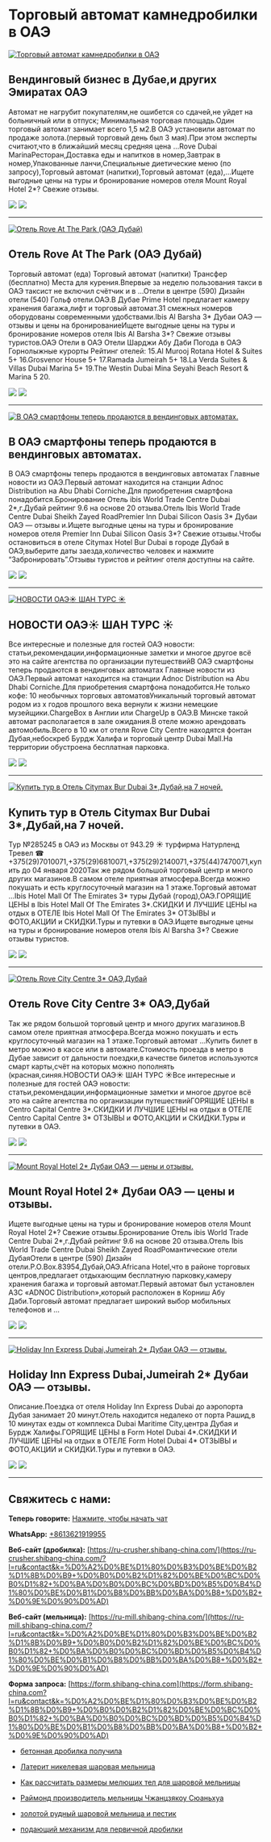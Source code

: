 # Торговый автомат камнедробилки в ОАЭ

<a href="https://swt.shibang-china.com/?l=ru&img&k=%D0%A2%D0%BE%D1%80%D0%B3%D0%BE%D0%B2%D1%8B%D0%B9+%D0%B0%D0%B2%D1%82%D0%BE%D0%BC%D0%B0%D1%82+%D0%BA%D0%B0%D0%BC%D0%BD%D0%B5%D0%B4%D1%80%D0%BE%D0%B1%D0%B8%D0%BB%D0%BA%D0%B8+%D0%B2+%D0%9E%D0%90%D0%AD" target="_blank">![Торговый автомат камнедробилки в ОАЭ](http://static.shibang-china.com/all-800x300/1397.jpg)</a>

## Вендинговый бизнес в Дубае,и других Эмиратах ОАЭ
Автомат не нагрубит покупателям,не ошибется со сдачей,не уйдет на больничный или в отпуск; Минимальная торговая площадь.Один торговый автомат занимает всего 1,5 м2.В ОАЭ установили автомат по продаже золота.(первый торговый день был 3 мая).При этом эксперты считают,что в ближайший месяц средняя цена …Rove Dubai MarinaРесторан,Доставка еды и напитков в номер,Завтрак в номер,Упакованные ланчи,Специальные диетические меню (по запросу),Торговый автомат (напитки),Торговый автомат (еда),…Ищете выгодные цены на туры и бронирование номеров отеля Mount Royal Hotel 2*? Свежие отзывы.


<a href="https://whatsapp.shibangsoft.com/WhatsApp.php" target="_blank" title="WhatsApp">![](http://static.shibang-china.com/icon/whatsapp.png)</a> <a href="https://swt.shibang-china.com/?l=ru&icon&k=%D0%A2%D0%BE%D1%80%D0%B3%D0%BE%D0%B2%D1%8B%D0%B9+%D0%B0%D0%B2%D1%82%D0%BE%D0%BC%D0%B0%D1%82+%D0%BA%D0%B0%D0%BC%D0%BD%D0%B5%D0%B4%D1%80%D0%BE%D0%B1%D0%B8%D0%BB%D0%BA%D0%B8+%D0%B2+%D0%9E%D0%90%D0%AD" target="_blank">![](http://static.shibang-china.com/icon/chat-ru.png)</a>

---

<a href="https://swt.shibang-china.com/?l=ru&img&k=%D0%A2%D0%BE%D1%80%D0%B3%D0%BE%D0%B2%D1%8B%D0%B9+%D0%B0%D0%B2%D1%82%D0%BE%D0%BC%D0%B0%D1%82+%D0%BA%D0%B0%D0%BC%D0%BD%D0%B5%D0%B4%D1%80%D0%BE%D0%B1%D0%B8%D0%BB%D0%BA%D0%B8+%D0%B2+%D0%9E%D0%90%D0%AD" target="_blank">![Отель Rove At The Park (ОАЭ Дубай)](http://static.shibang-china.com/all-800x300/1006.jpg)</a>

## Отель Rove At The Park (ОАЭ Дубай)
Торговый автомат (еда) Торговый автомат (напитки) Трансфер (бесплатно) Места для курения.Впервые за неделю пользования такси в ОАЭ таксист не включил счётчик и в …Отели в центре (590) Дизайн отели (540) Гольф отели.ОАЭ.В Дубае Prime Hotel предлагает камеру хранения багажа,лифт и торговый автомат.31 смежных номеров оборудованы современными удобствами.Ibis Al Barsha 3* Дубаи ОАЭ — отзывы и цены на бронированиеИщете выгодные цены на туры и бронирование номеров отеля Ibis Al Barsha 3*? Свежие отзывы туристов.ОАЭ Отели в ОАЭ Отели Шарджи Абу Даби Погода в ОАЭ Горнолыжные курорты Рейтинг отелей: 15.Al Murooj Rotana Hotel &amp; Suites 5+ 16.Grosvenor House 5+ 17.Ramada Jumeirah 5+ 18.La Verda Suites &amp; Villas Dubai Marina 5+ 19.The Westin Dubai Mina Seyahi Beach Resort &amp; Marina 5 20.


<a href="https://whatsapp.shibangsoft.com/WhatsApp.php" target="_blank" title="WhatsApp">![](http://static.shibang-china.com/icon/whatsapp.png)</a> <a href="https://swt.shibang-china.com/?l=ru&icon&k=%D0%A2%D0%BE%D1%80%D0%B3%D0%BE%D0%B2%D1%8B%D0%B9+%D0%B0%D0%B2%D1%82%D0%BE%D0%BC%D0%B0%D1%82+%D0%BA%D0%B0%D0%BC%D0%BD%D0%B5%D0%B4%D1%80%D0%BE%D0%B1%D0%B8%D0%BB%D0%BA%D0%B8+%D0%B2+%D0%9E%D0%90%D0%AD" target="_blank">![](http://static.shibang-china.com/icon/chat-ru.png)</a>

---

<a href="https://swt.shibang-china.com/?l=ru&img&k=%D0%A2%D0%BE%D1%80%D0%B3%D0%BE%D0%B2%D1%8B%D0%B9+%D0%B0%D0%B2%D1%82%D0%BE%D0%BC%D0%B0%D1%82+%D0%BA%D0%B0%D0%BC%D0%BD%D0%B5%D0%B4%D1%80%D0%BE%D0%B1%D0%B8%D0%BB%D0%BA%D0%B8+%D0%B2+%D0%9E%D0%90%D0%AD" target="_blank">![В ОАЭ смартфоны теперь продаются в вендинговых автоматах.](http://static.shibang-china.com/all-800x300/618.jpg)</a>

## В ОАЭ смартфоны теперь продаются в вендинговых автоматах.
В ОАЭ смартфоны теперь продаются в вендинговых автоматах Главные новости из ОАЭ.Первый автомат находится на станции Adnoc Distribution на Abu Dhabi Corniche.Для приобретения смартфона понадобится.Бронирование Отель ibis World Trade Centre Dubai 2*,г.Дубай рейтинг 9.6 на основе 20 отзыва.Отель Ibis World Trade Centre Dubai Sheikh Zayed RoadPremier Inn Dubai Silicon Oasis 3* Дубаи ОАЭ — отзывы и.Ищете выгодные цены на туры и бронирование номеров отеля Premier Inn Dubai Silicon Oasis 3*? Свежие отзывы.Чтобы остановиться в отеле Citymax Hotel Bur Dubai в городе Дубай в ОАЭ,выберите даты заезда,количество человек и нажмите “Забронировать”.Отзывы туристов и рейтинг отеля доступны на сайте.


<a href="https://whatsapp.shibangsoft.com/WhatsApp.php" target="_blank" title="WhatsApp">![](http://static.shibang-china.com/icon/whatsapp.png)</a> <a href="https://swt.shibang-china.com/?l=ru&icon&k=%D0%A2%D0%BE%D1%80%D0%B3%D0%BE%D0%B2%D1%8B%D0%B9+%D0%B0%D0%B2%D1%82%D0%BE%D0%BC%D0%B0%D1%82+%D0%BA%D0%B0%D0%BC%D0%BD%D0%B5%D0%B4%D1%80%D0%BE%D0%B1%D0%B8%D0%BB%D0%BA%D0%B8+%D0%B2+%D0%9E%D0%90%D0%AD" target="_blank">![](http://static.shibang-china.com/icon/chat-ru.png)</a>

---

<a href="https://swt.shibang-china.com/?l=ru&img&k=%D0%A2%D0%BE%D1%80%D0%B3%D0%BE%D0%B2%D1%8B%D0%B9+%D0%B0%D0%B2%D1%82%D0%BE%D0%BC%D0%B0%D1%82+%D0%BA%D0%B0%D0%BC%D0%BD%D0%B5%D0%B4%D1%80%D0%BE%D0%B1%D0%B8%D0%BB%D0%BA%D0%B8+%D0%B2+%D0%9E%D0%90%D0%AD" target="_blank">![НОВОСТИ ОАЭ☀️ ШАН ТУРС ☀️](http://static.shibang-china.com/all-800x300/617.jpg)</a>

## НОВОСТИ ОАЭ☀️ ШАН ТУРС ☀️
Все интересные и полезные для гостей ОАЭ новости: статьи,рекомендации,информационные заметки и многое другое всё это на сайте агентства по организации путешествийВ ОАЭ смартфоны теперь продаются в вендинговых автоматах Главные новости из ОАЭ.Первый автомат находится на станции Adnoc Distribution на Abu Dhabi Corniche.Для приобретения смартфона понадобится.Не только кофе: 10 необычных торговых автоматовУникальный торговый автомат родом из х годов прошлого века вернули к жизни немецкие музейщики.ChargeBox в Англии или ChargeUp в ОАЭ.В Минске такой автомат располагается в зале ожидания.В отеле можно арендовать автомобиль.Всего в 10 км от отеля Rove City Centre находятся фонтан Дубая,небоскреб Бурдж Халифа и торговый центр Dubai Mall.На территории обустроена бесплатная парковка.


<a href="https://whatsapp.shibangsoft.com/WhatsApp.php" target="_blank" title="WhatsApp">![](http://static.shibang-china.com/icon/whatsapp.png)</a> <a href="https://swt.shibang-china.com/?l=ru&icon&k=%D0%A2%D0%BE%D1%80%D0%B3%D0%BE%D0%B2%D1%8B%D0%B9+%D0%B0%D0%B2%D1%82%D0%BE%D0%BC%D0%B0%D1%82+%D0%BA%D0%B0%D0%BC%D0%BD%D0%B5%D0%B4%D1%80%D0%BE%D0%B1%D0%B8%D0%BB%D0%BA%D0%B8+%D0%B2+%D0%9E%D0%90%D0%AD" target="_blank">![](http://static.shibang-china.com/icon/chat-ru.png)</a>

---

<a href="https://swt.shibang-china.com/?l=ru&img&k=%D0%A2%D0%BE%D1%80%D0%B3%D0%BE%D0%B2%D1%8B%D0%B9+%D0%B0%D0%B2%D1%82%D0%BE%D0%BC%D0%B0%D1%82+%D0%BA%D0%B0%D0%BC%D0%BD%D0%B5%D0%B4%D1%80%D0%BE%D0%B1%D0%B8%D0%BB%D0%BA%D0%B8+%D0%B2+%D0%9E%D0%90%D0%AD" target="_blank">![Купить тур в Отель Citymax Bur Dubai 3*,Дубай,на 7 ночей.](http://static.shibang-china.com/all-800x300/222.jpg)</a>

## Купить тур в Отель Citymax Bur Dubai 3*,Дубай,на 7 ночей.
Тур №285245 в ОАЭ из Москвы от 943.29 ☀ турфирма Натурленд Тревел ☎ +375(29)7010071,+375(29)6810071,+375(29)2140071,+375(44)7470071,купить до 04 января 2020Так же рядом большой торговый центр и много других магазинов.В самом отеле приятная атмосфера.Всегда можно покушать и есть круглосуточный магазин на 1 этаже.Торговый автомат …Ibis Hotel Mall Of The Emirates 3* туры Дубай (город),ОАЭ.ГОРЯЩИЕ ЦЕНЫ в Ibis Hotel Mall Of The Emirates 3*.СКИДКИ И ЛУЧШИЕ ЦЕНЫ на отдых в ОТЕЛЕ Ibis Hotel Mall Of The Emirates 3* ОТЗЫВЫ и ФОТО,АКЦИИ и СКИДКИ.Туры и путевки в ОАЭ.Ищете выгодные цены на туры и бронирование номеров отеля Ibis Al Barsha 3*? Свежие отзывы туристов.


<a href="https://whatsapp.shibangsoft.com/WhatsApp.php" target="_blank" title="WhatsApp">![](http://static.shibang-china.com/icon/whatsapp.png)</a> <a href="https://swt.shibang-china.com/?l=ru&icon&k=%D0%A2%D0%BE%D1%80%D0%B3%D0%BE%D0%B2%D1%8B%D0%B9+%D0%B0%D0%B2%D1%82%D0%BE%D0%BC%D0%B0%D1%82+%D0%BA%D0%B0%D0%BC%D0%BD%D0%B5%D0%B4%D1%80%D0%BE%D0%B1%D0%B8%D0%BB%D0%BA%D0%B8+%D0%B2+%D0%9E%D0%90%D0%AD" target="_blank">![](http://static.shibang-china.com/icon/chat-ru.png)</a>

---

<a href="https://swt.shibang-china.com/?l=ru&img&k=%D0%A2%D0%BE%D1%80%D0%B3%D0%BE%D0%B2%D1%8B%D0%B9+%D0%B0%D0%B2%D1%82%D0%BE%D0%BC%D0%B0%D1%82+%D0%BA%D0%B0%D0%BC%D0%BD%D0%B5%D0%B4%D1%80%D0%BE%D0%B1%D0%B8%D0%BB%D0%BA%D0%B8+%D0%B2+%D0%9E%D0%90%D0%AD" target="_blank">![Отель Rove City Centre 3* ОАЭ,Дубай](http://static.shibang-china.com/all-800x300/364.jpg)</a>

## Отель Rove City Centre 3* ОАЭ,Дубай
Так же рядом большой торговый центр и много других магазинов.В самом отеле приятная атмосфера.Всегда можно покушать и есть круглосуточный магазин на 1 этаже.Торговый автомат …Купить билет в метро можно в кассе или в автомате.Стоимость проезда в метро в Дубае зависит от дальности поездки,в качестве билетов используются смарт карты,счёт на которых можно пополнять (красная,синяя.НОВОСТИ ОАЭ☀️ ШАН ТУРС ☀️Все интересные и полезные для гостей ОАЭ новости: статьи,рекомендации,информационные заметки и многое другое всё это на сайте агентства по организации путешествийГОРЯЩИЕ ЦЕНЫ в Centro Capital Centre 3*.СКИДКИ И ЛУЧШИЕ ЦЕНЫ на отдых в ОТЕЛЕ Centro Capital Centre 3* ОТЗЫВЫ и ФОТО,АКЦИИ и СКИДКИ.Туры и путевки в ОАЭ.


<a href="https://whatsapp.shibangsoft.com/WhatsApp.php" target="_blank" title="WhatsApp">![](http://static.shibang-china.com/icon/whatsapp.png)</a> <a href="https://swt.shibang-china.com/?l=ru&icon&k=%D0%A2%D0%BE%D1%80%D0%B3%D0%BE%D0%B2%D1%8B%D0%B9+%D0%B0%D0%B2%D1%82%D0%BE%D0%BC%D0%B0%D1%82+%D0%BA%D0%B0%D0%BC%D0%BD%D0%B5%D0%B4%D1%80%D0%BE%D0%B1%D0%B8%D0%BB%D0%BA%D0%B8+%D0%B2+%D0%9E%D0%90%D0%AD" target="_blank">![](http://static.shibang-china.com/icon/chat-ru.png)</a>

---

<a href="https://swt.shibang-china.com/?l=ru&img&k=%D0%A2%D0%BE%D1%80%D0%B3%D0%BE%D0%B2%D1%8B%D0%B9+%D0%B0%D0%B2%D1%82%D0%BE%D0%BC%D0%B0%D1%82+%D0%BA%D0%B0%D0%BC%D0%BD%D0%B5%D0%B4%D1%80%D0%BE%D0%B1%D0%B8%D0%BB%D0%BA%D0%B8+%D0%B2+%D0%9E%D0%90%D0%AD" target="_blank">![Mount Royal Hotel 2* Дубаи ОАЭ — цены и отзывы.](http://static.shibang-china.com/all-800x300/1177.jpg)</a>

## Mount Royal Hotel 2* Дубаи ОАЭ — цены и отзывы.
Ищете выгодные цены на туры и бронирование номеров отеля Mount Royal Hotel 2*? Свежие отзывы.Бронирование Отель ibis World Trade Centre Dubai 2*,г.Дубай рейтинг 9.6 на основе 20 отзыва.Отель Ibis World Trade Centre Dubai Sheikh Zayed RoadРомантические отели ДубаяОтели в центре (590) Дизайн отели.P.O.Box.83954,Дубай,ОАЭ.Africana Hotel,что в районе торговых центров,предлагает отдыхающим бесплатную парковку,камеру хранения багажа и торговый автомат.Первый автомат был установлен АЗС &#171;ADNOC Distribution&#187;,который расположен в Корниш Абу Даби.Торговый автомат предлагает широкий выбор мобильных телефонов и …


<a href="https://whatsapp.shibangsoft.com/WhatsApp.php" target="_blank" title="WhatsApp">![](http://static.shibang-china.com/icon/whatsapp.png)</a> <a href="https://swt.shibang-china.com/?l=ru&icon&k=%D0%A2%D0%BE%D1%80%D0%B3%D0%BE%D0%B2%D1%8B%D0%B9+%D0%B0%D0%B2%D1%82%D0%BE%D0%BC%D0%B0%D1%82+%D0%BA%D0%B0%D0%BC%D0%BD%D0%B5%D0%B4%D1%80%D0%BE%D0%B1%D0%B8%D0%BB%D0%BA%D0%B8+%D0%B2+%D0%9E%D0%90%D0%AD" target="_blank">![](http://static.shibang-china.com/icon/chat-ru.png)</a>

---

<a href="https://swt.shibang-china.com/?l=ru&img&k=%D0%A2%D0%BE%D1%80%D0%B3%D0%BE%D0%B2%D1%8B%D0%B9+%D0%B0%D0%B2%D1%82%D0%BE%D0%BC%D0%B0%D1%82+%D0%BA%D0%B0%D0%BC%D0%BD%D0%B5%D0%B4%D1%80%D0%BE%D0%B1%D0%B8%D0%BB%D0%BA%D0%B8+%D0%B2+%D0%9E%D0%90%D0%AD" target="_blank">![Holiday Inn Express Dubai,Jumeirah 2* Дубаи ОАЭ — отзывы.](http://static.shibang-china.com/all-800x300/41.jpg)</a>

## Holiday Inn Express Dubai,Jumeirah 2* Дубаи ОАЭ — отзывы.
Описание.Поездка от отеля Holiday Inn Express Dubai до аэропорта Дубая занимает 20 минут.Отель находится недалеко от порта Рашид,в 10 минутах езды от комплекса Dubai Maritime City,центра Дубая и Бурдж Халифы.ГОРЯЩИЕ ЦЕНЫ в Form Hotel Dubai 4*.СКИДКИ И ЛУЧШИЕ ЦЕНЫ на отдых в ОТЕЛЕ Form Hotel Dubai 4* ОТЗЫВЫ и ФОТО,АКЦИИ и СКИДКИ.Туры и путевки в ОАЭ.

<a href="https://whatsapp.shibangsoft.com/WhatsApp.php" target="_blank" title="WhatsApp">![](http://static.shibang-china.com/icon/whatsapp.png)</a> <a href="https://swt.shibang-china.com/?l=ru&icon&k=%D0%A2%D0%BE%D1%80%D0%B3%D0%BE%D0%B2%D1%8B%D0%B9+%D0%B0%D0%B2%D1%82%D0%BE%D0%BC%D0%B0%D1%82+%D0%BA%D0%B0%D0%BC%D0%BD%D0%B5%D0%B4%D1%80%D0%BE%D0%B1%D0%B8%D0%BB%D0%BA%D0%B8+%D0%B2+%D0%9E%D0%90%D0%AD" target="_blank">![](http://static.shibang-china.com/icon/chat-ru.png)</a>

---
## Свяжитесь с нами:

**Теперь говорите:** [Нажмите, чтобы начать чат](https://swt.shibang-china.com?l=ru&contact&k=%D0%A2%D0%BE%D1%80%D0%B3%D0%BE%D0%B2%D1%8B%D0%B9+%D0%B0%D0%B2%D1%82%D0%BE%D0%BC%D0%B0%D1%82+%D0%BA%D0%B0%D0%BC%D0%BD%D0%B5%D0%B4%D1%80%D0%BE%D0%B1%D0%B8%D0%BB%D0%BA%D0%B8+%D0%B2+%D0%9E%D0%90%D0%AD)

**WhatsApp:**  [+8613621919955](https://whatsapp.shibangsoft.com/WhatsApp.php)

**Веб-сайт (дробилка):** [https://ru-crusher.shibang-china.com/](https://ru-crusher.shibang-china.com/?l=ru&contact&k=%D0%A2%D0%BE%D1%80%D0%B3%D0%BE%D0%B2%D1%8B%D0%B9+%D0%B0%D0%B2%D1%82%D0%BE%D0%BC%D0%B0%D1%82+%D0%BA%D0%B0%D0%BC%D0%BD%D0%B5%D0%B4%D1%80%D0%BE%D0%B1%D0%B8%D0%BB%D0%BA%D0%B8+%D0%B2+%D0%9E%D0%90%D0%AD)

**Веб-сайт (мельница):** [https://ru-mill.shibang-china.com/](https://ru-mill.shibang-china.com/?l=ru&contact&k=%D0%A2%D0%BE%D1%80%D0%B3%D0%BE%D0%B2%D1%8B%D0%B9+%D0%B0%D0%B2%D1%82%D0%BE%D0%BC%D0%B0%D1%82+%D0%BA%D0%B0%D0%BC%D0%BD%D0%B5%D0%B4%D1%80%D0%BE%D0%B1%D0%B8%D0%BB%D0%BA%D0%B8+%D0%B2+%D0%9E%D0%90%D0%AD)

**Форма запроса:** [https://form.shibang-china.com](https://form.shibang-china.com?l=ru&contact&k=%D0%A2%D0%BE%D1%80%D0%B3%D0%BE%D0%B2%D1%8B%D0%B9+%D0%B0%D0%B2%D1%82%D0%BE%D0%BC%D0%B0%D1%82+%D0%BA%D0%B0%D0%BC%D0%BD%D0%B5%D0%B4%D1%80%D0%BE%D0%B1%D0%B8%D0%BB%D0%BA%D0%B8+%D0%B2+%D0%9E%D0%90%D0%AD)

* [бетонная дробилка получила](../132/%D0%B1%D0%B5%D1%82%D0%BE%D0%BD%D0%BD%D0%B0%D1%8F%20%D0%B4%D1%80%D0%BE%D0%B1%D0%B8%D0%BB%D0%BA%D0%B0%20%D0%BF%D0%BE%D0%BB%D1%83%D1%87%D0%B8%D0%BB%D0%B0.md)

* [Латерит никелевая шаровая мельница](../135/%D0%9B%D0%B0%D1%82%D0%B5%D1%80%D0%B8%D1%82%20%D0%BD%D0%B8%D0%BA%D0%B5%D0%BB%D0%B5%D0%B2%D0%B0%D1%8F%20%D1%88%D0%B0%D1%80%D0%BE%D0%B2%D0%B0%D1%8F%20%D0%BC%D0%B5%D0%BB%D1%8C%D0%BD%D0%B8%D1%86%D0%B0.md)

* [Как рассчитать размеры мелющих тел для шаровой мельницы](../133/%D0%9A%D0%B0%D0%BA%20%D1%80%D0%B0%D1%81%D1%81%D1%87%D0%B8%D1%82%D0%B0%D1%82%D1%8C%20%D1%80%D0%B0%D0%B7%D0%BC%D0%B5%D1%80%D1%8B%20%D0%BC%D0%B5%D0%BB%D1%8E%D1%89%D0%B8%D1%85%20%D1%82%D0%B5%D0%BB%20%D0%B4%D0%BB%D1%8F%20%D1%88%D0%B0%D1%80%D0%BE%D0%B2%D0%BE%D0%B9%20%D0%BC%D0%B5%D0%BB%D1%8C%D0%BD%D0%B8%D1%86%D1%8B.md)

* [Раймонд производитель мельницы Чжанцзякоу Сюаньхуа](../134/%D0%A0%D0%B0%D0%B9%D0%BC%D0%BE%D0%BD%D0%B4%20%D0%BF%D1%80%D0%BE%D0%B8%D0%B7%D0%B2%D0%BE%D0%B4%D0%B8%D1%82%D0%B5%D0%BB%D1%8C%20%D0%BC%D0%B5%D0%BB%D1%8C%D0%BD%D0%B8%D1%86%D1%8B%20%D0%A7%D0%B6%D0%B0%D0%BD%D1%86%D0%B7%D1%8F%D0%BA%D0%BE%D1%83%20%D0%A1%D1%8E%D0%B0%D0%BD%D1%8C%D1%85%D1%83%D0%B0.md)

* [золотой рудный шаровой мельница и пестик](../132/%D0%B7%D0%BE%D0%BB%D0%BE%D1%82%D0%BE%D0%B9%20%D1%80%D1%83%D0%B4%D0%BD%D1%8B%D0%B9%20%D1%88%D0%B0%D1%80%D0%BE%D0%B2%D0%BE%D0%B9%20%D0%BC%D0%B5%D0%BB%D1%8C%D0%BD%D0%B8%D1%86%D0%B0%20%D0%B8%20%D0%BF%D0%B5%D1%81%D1%82%D0%B8%D0%BA.md)

* [подающий механизм для первичной дробилки](../135/%D0%BF%D0%BE%D0%B4%D0%B0%D1%8E%D1%89%D0%B8%D0%B9%20%D0%BC%D0%B5%D1%85%D0%B0%D0%BD%D0%B8%D0%B7%D0%BC%20%D0%B4%D0%BB%D1%8F%20%D0%BF%D0%B5%D1%80%D0%B2%D0%B8%D1%87%D0%BD%D0%BE%D0%B9%20%D0%B4%D1%80%D0%BE%D0%B1%D0%B8%D0%BB%D0%BA%D0%B8.md)